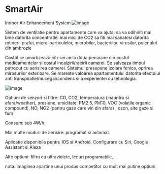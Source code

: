 # SmartAir
Indoor Air Enhancement System
![image](https://s12emagst.akamaized.net/products/22676/22675342/images/res_a221576419da3018a934f020613bc9ac_450x450_mpba.jpg)

Sistem de ventilatie pentru apartamente care va ajuta:
 sa va odihniti mai bine datorita concentratiei mai mici de CO2
 sa fiti mai sanatosi datorita retinerii prafui, micro-particulelor, microbilor, bacteriilor, virusilor, polenului din ambrozie

Costul se amortizeaza intr-un an la doua persoane din costul medicamentelor si costul incalzirii/racirii camerei. Se salveaza timpul petrecut cu aerisirea camerei.
Sistemul presupune izolare fonica, oprirea mirosurilor exterioare.
Se mareste valoarea apartamentului datorita efectului anti transpiratie/mucegai/condens si a experientei cu tehnologia.


![image](https://s12emagst.akamaized.net/products/22676/22675345/images/res_54b20ef69a497c040e4f3e565702727b_450x450_c5sc.jpg)

Optiuni de senzori si filtre: CO, CO2, temperatura (inauntru si afara/weather), presiune, umiditate, PM2.5, PM10, VOC (volatile organic compound), NO, NO2 (pentru gaze care vin din afara) , ozon, alte gaze si fum

Consum: sub 4W/h. 

Mai multe moduri de aerisire: programat si automat.

Aplicatie disponibila pentru IOS si Android. Configurare cu Siri, Google Assistant si Alexa

Alte optiuni: filtru cu ultraviolete, leduri programabile...

nota: imaginea apartine unui produs competitor cu mult mai putine optiuni.
